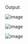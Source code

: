 Output:



![image](https://user-images.githubusercontent.com/57552973/209376124-84f3ce93-b01f-471d-a753-004b06ab9163.png)



![image](https://user-images.githubusercontent.com/57552973/209376139-df9739da-fc7c-436e-9805-85d064277758.png)




![image](https://user-images.githubusercontent.com/57552973/209376158-d086bf09-7b4d-4779-bdf7-9264017c2c96.png)
